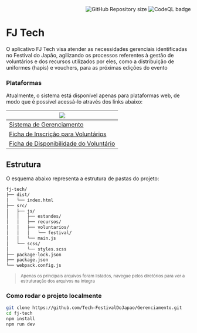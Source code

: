 <div align="right">
  <img alt="GitHub Repository size" src="https://img.shields.io/github/repo-size/Tech-FestivalDoJapao/Gerenciamento">
  <img alt="CodeQL badge" src="https://github.com/Tech-FestivalDoJapao/Gerenciamento/actions/workflows/github-code-scanning/codeql/badge.svg?branch=main">
</div>

# FJ Tech
O aplicativo FJ Tech visa atender as necessidades gerenciais identificadas no Festival do Japão, agilizando os processos referentes à gestão de voluntários e dos recursos utilizados por eles, como a distribuição de uniformes (hapis) e vouchers, para as próximas edições do evento

### Plataformas
Atualmente, o sistema está disponível apenas para plataformas web, de modo que é possível acessá-lo através dos links abaixo:

| ![](https://img.shields.io/badge/Web-black.svg?style=for-the-badge&logo=google-chrome) | 
| -------- | 
| [Sistema de Gerenciamento](https://tech-festivaldojapao.github.io/Gerenciamento) | 
| [Ficha de Inscrição para Voluntários](https://tech-festivaldojapao.github.io/Gerenciamento/voluntario.html) |
| [Ficha de Disponibilidade do Voluntário](https://tech-festivaldojapao.github.io/Gerenciamento/horas.html) |



## Estrutura 
O esquema abaixo representa a estrutura de pastas do projeto:
```sh
fj-tech/
├── dist/
│   └── index.html
├── src/
│   ├── js/
│   │   ├── estandes/
│   │   ├── recursos/
│   │   ├── voluntarios/
│   │   │   └── festival/
│   │   └── main.js
│   └── scss/
│       └── styles.scss
├── package-lock.json
├── package.json
└── webpack.config.js
```
> <small>Apenas os principais arquivos foram listados, navegue pelos diretórios para ver a estruturação dos arquivos na íntegra</small>

### Como rodar o projeto localmente
```sh
git clone https://github.com/Tech-FestivalDoJapao/Gerenciamento.git
cd fj-tech
npm install
npm run dev
```